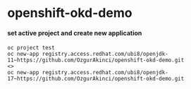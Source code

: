 # openshift-okd-demo

#### set active project and create new application
```
oc project test
oc new-app registry.access.redhat.com/ubi8/openjdk-11~https://github.com/OzgurAkinci/openshift-okd-demo.git
<>
oc new-app registry.access.redhat.com/ubi8/openjdk-17~https://github.com/OzgurAkinci/openshift-okd-demo.git
```
